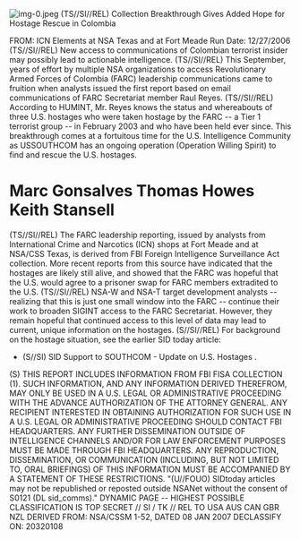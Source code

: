 ![img-0.jpeg](img-0.jpeg)
(TS//SI//REL) Collection Breakthrough Gives Added Hope for Hostage Rescue in Colombia

FROM: ICN Elements at NSA Texas and at Fort Meade
Run Date: 12/27/2006
(TS//SI//REL) New access to communications of Colombian terrorist insider may possibly lead to actionable intelligence.
(TS//SI//REL) This September, years of effort by multiple NSA organizations to access Revolutionary Armed Forces of Colombia (FARC) leadership communications came to fruition when analysts issued the first report based on email communications of FARC Secretariat member Raul Reyes.
(TS//SI//REL) According to HUMINT, Mr. Reyes knows the status and whereabouts of three U.S. hostages who were taken hostage by the FARC -- a Tier 1 terrorist group -- in February 2003 and who have been held ever since. This breakthrough comes at a fortuitous time for the U.S. Intelligence Community as USSOUTHCOM has an ongoing operation (Operation Willing Spirit) to find and rescue the U.S. hostages.

# Marc Gonsalves Thomas Howes Keith Stansell 

(TS//SI//REL) The FARC leadership reporting, issued by analysts from International Crime and Narcotics (ICN) shops at Fort Meade and at NSA/CSS Texas, is derived from FBI Foreign Intelligence Surveillance Act collection. More recent reports from this source have indicated that the hostages are likely still alive, and showed that the FARC was hopeful that the U.S. would agree to a prisoner swap for FARC members extradited to the U.S.
(TS//SI//REL) NSA-W and NSA-T target development analysts -- realizing that this is just one small window into the FARC -- continue their work to broaden SIGINT access to the FARC Secretariat. However, they remain hopeful that continued access to this level of data may lead to current, unique information on the hostages.
(S//SI//REL) For background on the hostage situation, see the earlier SID today article:

- (S//SI) SID Support to SOUTHCOM - Update on U.S. Hostages .

(S) THIS REPORT INCLUDES INFORMATION FROM FBI FISA COLLECTION (1). SUCH INFORMATION, AND ANY INFORMATION DERIVED THEREFROM, MAY ONLY BE USED IN A U.S. LEGAL OR ADMINISTRATIVE PROCEEDING WITH THE ADVANCE AUTHORIZATION OF THE ATTORNEY GENERAL. ANY RECIPIENT INTERESTED IN OBTAINING AUTHORIZATION FOR SUCH USE IN A U.S. LEGAL OR ADMINISTRATIVE PROCEEDING SHOULD CONTACT FBI HEADQUARTERS. ANY FURTHER DISSEMINATION OUTSIDE OF INTELLIGENCE CHANNELS AND/OR FOR LAW ENFORCEMENT PURPOSES MUST BE MADE THROUGH FBI HEADQUARTERS. ANY REPRODUCTION, DISSEMINATION, OR COMMUNICATION (INCLUDING, BUT NOT LIMITED TO, ORAL BRIEFINGS) OF THIS INFORMATION MUST BE ACCOMPANIED BY A STATEMENT OF THESE RESTRICTIONS.
"(U//FOUO) SIDtoday articles may not be republished or reposted outside NSANet without the consent of S0121 (DL sid_comms)."
DYNAMIC PAGE -- HIGHEST POSSIBLE CLASSIFICATION IS TOP SECRET // SI / TK // REL TO USA AUS CAN GBR NZL
DERIVED FROM: NSA/CSSM 1-52, DATED 08 JAN 2007 DECLASSIFY ON: 20320108
